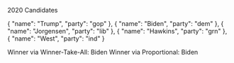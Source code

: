 2020 Candidates

{
"name": "Trump",
"party": "gop"
},
{
"name": "Biden",
"party": "dem" 
},
{
"name": "Jorgensen",
"party": "lib"
},
{
"name": "Hawkins",
"party": "grn"
},
{
"name": "West",
"party": "ind"
}

Winner via Winner-Take-All: Biden
Winner via Proportional: Biden
